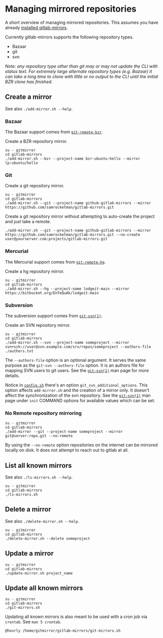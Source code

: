 # Managing mirrored repositories

A short overview of managing mirrored repositories.  This assumes you have
already [installed gitlab-mirrors](installation.md).

Currently gitlab-mirrors supports the following repository types.

* Bazaar
* git
* svn

*Note: any repository type other than git may or may not update the CLI with
status text.  For extremely large alternate repository types (e.g. Bazaar) it
can take a long time to clone with little or no output to the CLI until the
initial BZR clone has finished.*

## Create a mirror

See also `./add-mirror.sh --help`.

### Bazaar

The Bazaar support comes from
[`git-remote-bzr`](https://github.com/felipec/git/wiki/git-remote-bzr).

Create a BZR repository mirror.

    su - gitmirror
    cd gitlab-mirrors
    ./add-mirror.sh --bzr --project-name bzr-ubuntu-hello --mirror lp:ubuntu/hello

### Git

Create a git repository mirror.

    su - gitmirror
    cd gitlab-mirrors
    ./add-mirror.sh --git --project-name github-gitlab-mirrors --mirror https://github.com/samrocketman/gitlab-mirrors.git

Create a git repository mirror without attempting to auto-create the project and
just take a remote.

    ./add-mirror.sh --git --project-name github-gitlab-mirrors --mirror https://github.com/samrocketman/gitlab-mirrors.git --no-create user@yourserver.com:projects/gitlab-mirrors.git

### Mercurial

The Mercurial support comes from
[`git-remote-hg`](https://github.com/felipec/git/wiki/git-remote-hg).

Create a hg repository mirror.

    su - gitmirror
    cd gitlab-mirrors
    ./add-mirror.sh --hg --project-name lodgeit-main --mirror https://bitbucket.org/EnTeQuAk/lodgeit-main

### Subversion

The subversion support comes from [`git-svn(1)`][git-svn-man].

Create an SVN repository mirror.

    su - gitmirror
    cd gitlab-mirrors
    ./add-mirror.sh --svn --project-name someproject --mirror svn+ssh://user@svn.example.com/srv/repos/someproject --authors-file ./authors.txt

The `--authors-file` option is an optional argument.  It serves the same purpose
as the `git-svn --authors-file` option.  It is an authors file for mapping SVN
users to git users.  See the [`git-svn(1)`][git-svn-man] man page for more
details.

Notice in [`config.sh`](../config.sh.SAMPLE) there's an option
`git_svn_additional_options`.  This option affects `add-mirror.sh` and the
creation of a mirror only.  It doesn't affect the synchronization of the svn
repository.  See the [`git-svn(1)`][git-svn-man] man page under `init` COMMAND
options for available values which can be set.

### No Remote repository mirroring

    su - gitmirror
    cd gitlab-mirrors
    ./add-mirror --git --project-name someproject --mirror git@server:repo.git --no-remote

By using the `--no-remote` option repositories on the internet can be mirrored
locally on disk.  It does not attempt to reach out to gitlab at all.

## List all known mirrors

See also `./ls-mirrors.sh --help`.

    su - gitmirror
    cd gitlab-mirrors
    ./ls-mirrors.sh

## Delete a mirror

See also `./delete-mirror.sh --help`.

    su - gitmirror
    cd gitlab-mirrors
    ./delete-mirror.sh --delete someproject

## Update a mirror

    su - gitmirror
    cd gitlab-mirrors
    ./update-mirror.sh project_name

## Update all known mirrors

    su - gitmirror
    cd gitlab-mirrors
    ./git-mirrors.sh

Updating all known mirrors is also meant to be used with a cron job via
`crontab`.  See `man 5 crontab`.

    @hourly /home/gitmirror/gitlab-mirrors/git-mirrors.sh

[git-svn-man]: https://www.kernel.org/pub/software/scm/git/docs/git-svn.html
